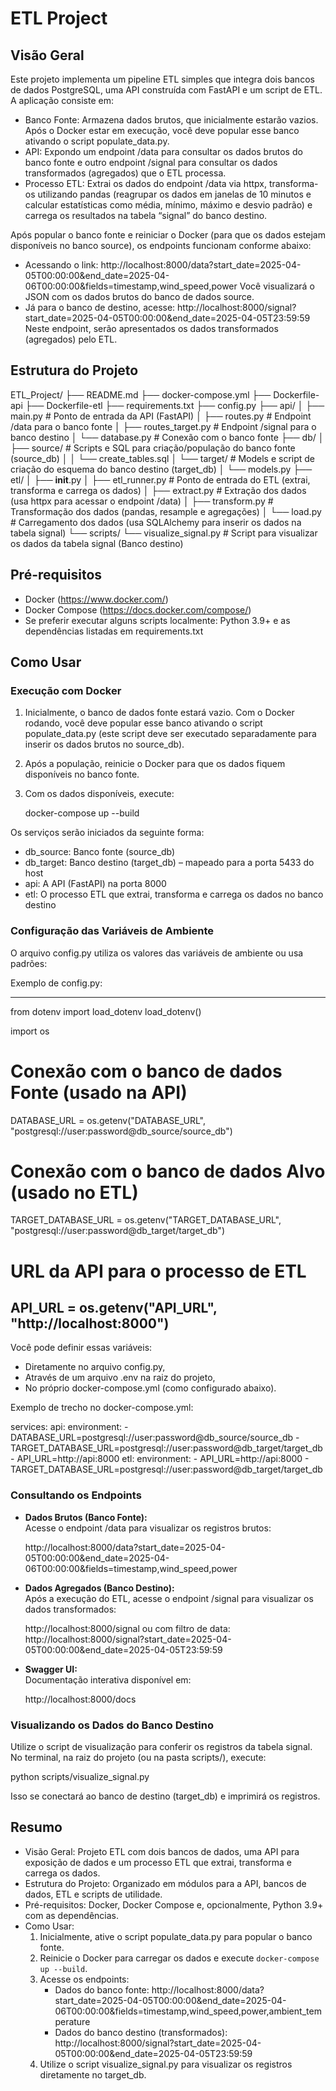 # ETL Project

## Visão Geral

Este projeto implementa um pipeline ETL simples que integra dois bancos de dados PostgreSQL, uma API construída com FastAPI e um script de ETL.
A aplicação consiste em:

- Banco Fonte: Armazena dados brutos, que inicialmente estarão vazios. Após o Docker estar em execução, você deve popular esse banco ativando o script populate_data.py.
- API: Expondo um endpoint /data para consultar os dados brutos do banco fonte e outro endpoint /signal para consultar os dados transformados (agregados) que o ETL processa.
- Processo ETL: Extrai os dados do endpoint /data via httpx, transforma-os utilizando pandas (reagrupar os dados em janelas de 10 minutos e calcular estatísticas como média, mínimo, máximo e desvio padrão) e carrega os resultados na tabela “signal” do banco destino.

Após popular o banco fonte e reiniciar o Docker (para que os dados estejam disponíveis no banco source), os endpoints funcionam conforme abaixo:
- Acessando o link:
  http://localhost:8000/data?start_date=2025-04-05T00:00:00&end_date=2025-04-06T00:00:00&fields=timestamp,wind_speed,power
  Você visualizará o JSON com os dados brutos do banco de dados source.
- Já para o banco de destino, acesse:
  http://localhost:8000/signal?start_date=2025-04-05T00:00:00&end_date=2025-04-05T23:59:59
  Neste endpoint, serão apresentados os dados transformados (agregados) pelo ETL.

## Estrutura do Projeto

ETL_Project/
├── README.md
├── docker-compose.yml
├── Dockerfile-api
├── Dockerfile-etl
├── requirements.txt
├── config.py
├── api/
│   ├── main.py                # Ponto de entrada da API (FastAPI)
│   ├── routes.py              # Endpoint /data para o banco fonte
│   ├── routes_target.py       # Endpoint /signal para o banco destino
│   └── database.py            # Conexão com o banco fonte
├── db/
│   ├── source/                # Scripts e SQL para criação/população do banco fonte (source_db)
│   │   └── create_tables.sql
│   └── target/                # Models e script de criação do esquema do banco destino (target_db)
│       └── models.py
├── etl/
│   ├── __init__.py
│   ├── etl_runner.py          # Ponto de entrada do ETL (extrai, transforma e carrega os dados)
│   ├── extract.py             # Extração dos dados (usa httpx para acessar o endpoint /data)
│   ├── transform.py           # Transformação dos dados (pandas, resample e agregações)
│   └── load.py                # Carregamento dos dados (usa SQLAlchemy para inserir os dados na tabela signal)
└── scripts/
    └── visualize_signal.py   # Script para visualizar os dados da tabela signal (Banco destino)

## Pré-requisitos

- Docker (https://www.docker.com/)
- Docker Compose (https://docs.docker.com/compose/)
- Se preferir executar alguns scripts localmente: Python 3.9+ e as dependências listadas em requirements.txt

## Como Usar

### Execução com Docker

1. Inicialmente, o banco de dados fonte estará vazio. Com o Docker rodando, você deve popular esse banco ativando o script populate_data.py (este script deve ser executado separadamente para inserir os dados brutos no source_db).
2. Após a população, reinicie o Docker para que os dados fiquem disponíveis no banco fonte.
3. Com os dados disponíveis, execute:
   
   docker-compose up --build

Os serviços serão iniciados da seguinte forma:
- db_source: Banco fonte (source_db)
- db_target: Banco destino (target_db) – mapeado para a porta 5433 do host
- api: A API (FastAPI) na porta 8000
- etl: O processo ETL que extrai, transforma e carrega os dados no banco destino

### Configuração das Variáveis de Ambiente

O arquivo config.py utiliza os valores das variáveis de ambiente ou usa padrões:
  
Exemplo de config.py:

---------------------------------------------------------
from dotenv import load_dotenv
load_dotenv()

import os

# Conexão com o banco de dados Fonte (usado na API)
DATABASE_URL = os.getenv("DATABASE_URL", "postgresql://user:password@db_source/source_db")

# Conexão com o banco de dados Alvo (usado no ETL)
TARGET_DATABASE_URL = os.getenv("TARGET_DATABASE_URL", "postgresql://user:password@db_target/target_db")

# URL da API para o processo de ETL
API_URL = os.getenv("API_URL", "http://localhost:8000")
---------------------------------------------------------

Você pode definir essas variáveis:
- Diretamente no arquivo config.py,
- Através de um arquivo .env na raiz do projeto,
- No próprio docker-compose.yml (como configurado abaixo).

Exemplo de trecho no docker-compose.yml:

services:
  api:
    environment:
      - DATABASE_URL=postgresql://user:password@db_source/source_db
      - TARGET_DATABASE_URL=postgresql://user:password@db_target/target_db
      - API_URL=http://api:8000
  etl:
    environment:
      - API_URL=http://api:8000
      - TARGET_DATABASE_URL=postgresql://user:password@db_target/target_db

### Consultando os Endpoints

- **Dados Brutos (Banco Fonte):**  
  Acesse o endpoint /data para visualizar os registros brutos:
  
  http://localhost:8000/data?start_date=2025-04-05T00:00:00&end_date=2025-04-06T00:00:00&fields=timestamp,wind_speed,power
  
- **Dados Agregados (Banco Destino):**  
  Após a execução do ETL, acesse o endpoint /signal para visualizar os dados transformados:
  
  http://localhost:8000/signal
  ou com filtro de data:
  http://localhost:8000/signal?start_date=2025-04-05T00:00:00&end_date=2025-04-05T23:59:59
  
- **Swagger UI:**  
  Documentação interativa disponível em:
  
  http://localhost:8000/docs

### Visualizando os Dados do Banco Destino

Utilize o script de visualização para conferir os registros da tabela signal.
No terminal, na raiz do projeto (ou na pasta scripts/), execute:
  
   python scripts/visualize_signal.py

Isso se conectará ao banco de destino (target_db) e imprimirá os registros.

## Resumo

- Visão Geral: Projeto ETL com dois bancos de dados, uma API para exposição de dados e um processo ETL que extrai, transforma e carrega os dados.
- Estrutura do Projeto: Organizado em módulos para a API, bancos de dados, ETL e scripts de utilidade.
- Pré-requisitos: Docker, Docker Compose e, opcionalmente, Python 3.9+ com as dependências.
- Como Usar: 
   1. Inicialmente, ative o script populate_data.py para popular o banco fonte.
   2. Reinicie o Docker para carregar os dados e execute `docker-compose up --build`.
   3. Acesse os endpoints:
      - Dados do banco fonte: http://localhost:8000/data?start_date=2025-04-05T00:00:00&end_date=2025-04-06T00:00:00&fields=timestamp,wind_speed,power,ambient_temperature
      - Dados do banco destino (transformados): http://localhost:8000/signal?start_date=2025-04-05T00:00:00&end_date=2025-04-05T23:59:59
   4. Utilize o script visualize_signal.py para visualizar os registros diretamente no target_db.
